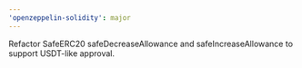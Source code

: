 ```yaml
---
'openzeppelin-solidity': major
---
```


Refactor SafeERC20 safeDecreaseAllowance and safeIncreaseAllowance to support USDT-like approval.
